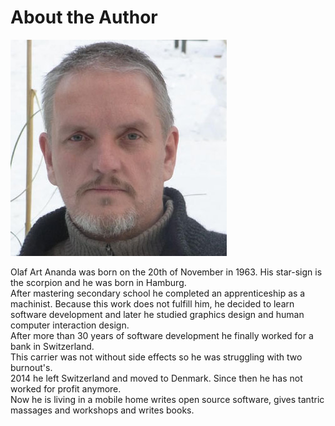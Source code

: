 # About the Author  
![art](../images/art_346.jpg)  

Olaf Art Ananda was born on the 20th of November in 1963. His star-sign is the scorpion and he was born in Hamburg.  
After mastering secondary school he completed an apprenticeship as a machinist. Because this work does not fulfill him, he decided to learn software development and later he studied graphics design and human computer interaction design.  
After more than 30 years of software development he finally worked for a bank in Switzerland.  
This carrier was not without side effects so he was struggling with two burnout's.  
2014 he left Switzerland and moved to Denmark. Since then he has not worked for profit anymore.  
Now he is living in a mobile home writes open source software, gives tantric massages and workshops and writes books.